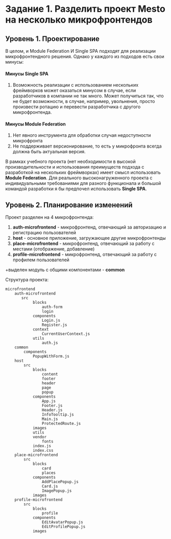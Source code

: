 # Задание 1. Разделить проект Mesto на несколько микрофронтендов
## Уровень 1. Проектирование

В целом, и Module Federation И Single SPA подходят для реализации микрофронтендного решения. Однако у каждого из подходов 
есть свои минусы:

#### Минусы Single SPA
1. Возможность реализации с использованием нескольких фреймворков может оказаться минусом в случае, если разработчиков 
в компании не так много. Может получиться так, что не будет возможности, в случае, например, увольнения, просто произвести 
ротацию и перевести разработчика с другого микрофронтенда.

#### Минусы Module Federation
1. Нет явного инструмента для обработки случая недоступности микрофронта
2. Не поддерживает версионирование, то есть у микрофронта всегда должна быть актуальная версия.

В рамках учебного проекта (нет необходимости в высокой производительности и использования преимуществ подхода с 
разработкой на нескольких фреймворках) имеет смысл использовать **Module Federation**. Для реального высоконагруженного 
проекта с индивидуальными требованиями для разного функционала и большой командой разработки я бы предпочел использовать 
**Single SPA**.

## Уровень 2. Планирование изменений

Проект разделен на 4 микрофронтенда:
1. **auth-microfrontend** - микрофронтенд, отвечающий за авторизацию и регистрацию пользователей
2. **host** - основное приложение, загружающее другие микрофронтенды
3. **place-microfrontend** - микрофронтенд, отвечающий за работу с местами (отображение, добавление)
4. **profile-microfrontend** - микрофронтенд, отвечающий за работу с профилем пользователей

+выделен модуль с общими компонентами - **common**

Структура проекта:
```
microfrontend
    auth-microfrontend
       src
            blocks
                auth-form
                login
            components
                Login.js
                Register.js
            context
                CurrentUserContext.js
            utils
                auth.js
    common
        components
            PopupWithForm.js
    host
        src
            blocks
                content
                footer
                header
                page
                popup
            components
                App.js
                Footer.js
                Header.js
                InfoTooltip.js
                Main.js
                ProtectedRoute.js
            images
            utils
            vendor
                fonts
            index.js
            index.css
    place-microfrontend
        src
            blocks
                card
                places
            components
                AddPlacePopup.js
                Card.js
                ImagePopup.js
            images
    profile-microfrontend
        src
            blocks
                profile
            components
                EditAvatarPopup.js
                EditProfilePopup.js
            images
```
